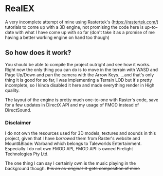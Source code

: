 # RealEX
A very incomplete attempt of mine using Rastertek's (https://rastertek.com/) tutorials to come up with a 3D engine, not promising the code here is up-to-date with what I have come up with so far (don't take it as a promise of me having a better working engine on hand too though)

## So how does it work?
You should be able to compile the project outright and see how it works. Right now the only thing you can do is to move in the terrain with WASD and Page Up/Down and pan the camera with the Arrow Keys.
...and that's only thing it is good for so far, I was implementing a Terrain LOD but it's pretty incomplete, so I kinda disabled it here and made everything render in High quality.

The layout of the engine is pretty much one-to-one with Raster's code, save for a few updates in DirectX API and my usage of FMOD instead of DirectSound.

### Disclaimer
I do not own the resources used for 3D models, textures and sounds in this project, given that I have *borrowed* them from Raster's website and Mount&Blade: Warband which belongs to Taleworlds Entertainment.
Especially I do not own FMOD API, FMOD API is owned Firelight Technologies Pty Ltd.

The one thing I can say I certainly own is the music playing in the background though. ~~It is an as-original-it-gets composition of mine~~
